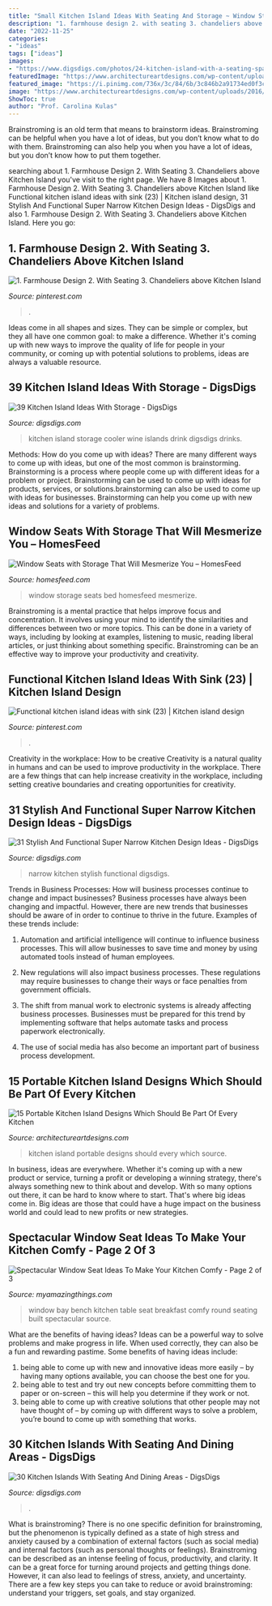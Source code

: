 ```yaml
---
title: "Small Kitchen Island Ideas With Seating And Storage ~ Window Storage Seats Bed Homesfeed Mesmerize"
description: "1. farmhouse design 2. with seating 3. chandeliers above kitchen island"
date: "2022-11-25"
categories:
- "ideas"
tags: ["ideas"]
images:
- "https://www.digsdigs.com/photos/24-kitchen-island-with-a-seating-space.jpg"
featuredImage: "https://www.architectureartdesigns.com/wp-content/uploads/2016/03/9.bmp"
featured_image: "https://i.pinimg.com/736x/3c/84/6b/3c846b2a91734ed0f3c2061aaaaf3614.jpg"
image: "https://www.architectureartdesigns.com/wp-content/uploads/2016/03/9.bmp"
ShowToc: true
author: "Prof. Carolina Kulas"
---
```



Brainstroming is an old term that means to brainstorm ideas. Brainstroming can be helpful when you have a lot of ideas, but you don’t know what to do with them. Brainstroming can also help you when you have a lot of ideas, but you don’t know how to put them together.

	

		
searching about 1. Farmhouse Design 2. With Seating 3. Chandeliers above Kitchen Island you've visit to the right page. We have 8 Images about 1. Farmhouse Design 2. With Seating 3. Chandeliers above Kitchen Island like Functional kitchen island ideas with sink (23) | Kitchen island design, 31 Stylish And Functional Super Narrow Kitchen Design Ideas - DigsDigs and also 1. Farmhouse Design 2. With Seating 3. Chandeliers above Kitchen Island. Here you go:
		
    
## 1. Farmhouse Design 2. With Seating 3. Chandeliers Above Kitchen Island

<img loading=lazy src="https://i.pinimg.com/736x/f0/00/14/f000149027141bd9d18fa239fd528225.jpg" onerror="this.onerror=null;this.src='https://tse2.mm.bing.net/th?id=OIP.cuMVySmTByxwEEeFSTXwGgHaKy&amp;pid=15.1';" alt="1. Farmhouse Design 2. With Seating 3. Chandeliers above Kitchen Island">

_Source: pinterest.com_

>. 

	

Ideas come in all shapes and sizes. They can be simple or complex, but they all have one common goal: to make a difference. Whether it's coming up with new ways to improve the quality of life for people in your community, or coming up with potential solutions to problems, ideas are always a valuable resource.

    
## 39 Kitchen Island Ideas With Storage - DigsDigs

<img loading=lazy src="https://www.digsdigs.com/photos/23-kitchen-island-with-a-drink-cooler.jpg" onerror="this.onerror=null;this.src='https://tse1.mm.bing.net/th?id=OIP.-FdT9yzwLTcNJXpPRxxxngHaLH&amp;pid=15.1';" alt="39 Kitchen Island Ideas With Storage - DigsDigs">

_Source: digsdigs.com_

>kitchen island storage cooler wine islands drink digsdigs drinks. 

	

Methods: How do you come up with ideas?
There are many different ways to come up with ideas, but one of the most common is brainstorming. Brainstorming is a process where people come up with different ideas for a problem or project. Brainstorming can be used to come up with ideas for products, services, or solutions.brainstorming can also be used to come up with ideas for businesses. Brainstorming can help you come up with new ideas and solutions for a variety of problems.

    
## Window Seats With Storage That Will Mesmerize You – HomesFeed

<img loading=lazy src="https://homesfeed.com/wp-content/uploads/2015/10/small-room-ideas-with-window-seats-with-storage-completed-with-bedding-set-plus-wall-scones-and-bed-under-guded.jpg" onerror="this.onerror=null;this.src='https://tse3.mm.bing.net/th?id=OIP.24wnEJ1uIGb-hC-KgdEjOAHaLH&amp;pid=15.1';" alt="Window Seats with Storage That Will Mesmerize You – HomesFeed">

_Source: homesfeed.com_

>window storage seats bed homesfeed mesmerize. 

	

Brainstroming is a mental practice that helps improve focus and concentration. It involves using your mind to identify the similarities and differences between two or more topics. This can be done in a variety of ways, including by looking at examples, listening to music, reading liberal articles, or just thinking about something specific. Brainstroming can be an effective way to improve your productivity and creativity.

    
## Functional Kitchen Island Ideas With Sink (23) | Kitchen Island Design

<img loading=lazy src="https://i.pinimg.com/736x/3c/84/6b/3c846b2a91734ed0f3c2061aaaaf3614.jpg" onerror="this.onerror=null;this.src='https://tse4.mm.bing.net/th?id=OIP.tviXXvRI4gGRrM8eG4IApQHaJ3&amp;pid=15.1';" alt="Functional kitchen island ideas with sink (23) | Kitchen island design">

_Source: pinterest.com_

>. 

	

Creativity in the workplace: How to be creative
Creativity is a natural quality in humans and can be used to improve productivity in the workplace. There are a few things that can help increase creativity in the workplace, including setting creative boundaries and creating opportunities for creativity.

    
## 31 Stylish And Functional Super Narrow Kitchen Design Ideas - DigsDigs

<img loading=lazy src="https://www.digsdigs.com/photos/stylish-and-functional-narrow-kitchen-design-ideas-12-554x834.jpg" onerror="this.onerror=null;this.src='https://tse4.mm.bing.net/th?id=OIP.Mfz5NgFu7gYU9TNfhJ85jwHaLJ&amp;pid=15.1';" alt="31 Stylish And Functional Super Narrow Kitchen Design Ideas - DigsDigs">

_Source: digsdigs.com_

>narrow kitchen stylish functional digsdigs. 

	

Trends in Business Processes: How will business processes continue to change and impact businesses?
Business processes have always been changing and impactful. However, there are new trends that businesses should be aware of in order to continue to thrive in the future. Examples of these trends include:
1. Automation and artificial intelligence will continue to influence business processes. This will allow businesses to save time and money by using automated tools instead of human employees.

2. New regulations will also impact business processes. These regulations may require businesses to change their ways or face penalties from government officials.

3. The shift from manual work to electronic systems is already affecting business processes. Businesses must be prepared for this trend by implementing software that helps automate tasks and process paperwork electronically.

4. The use of social media has also become an important part of business process development.

    
## 15 Portable Kitchen Island Designs Which Should Be Part Of Every Kitchen

<img loading=lazy src="https://www.architectureartdesigns.com/wp-content/uploads/2016/03/9.bmp" onerror="this.onerror=null;this.src='https://tse1.mm.bing.net/th?id=OIP.i2kQE46C0_3VxBIREs-amwHaGw&amp;pid=15.1';" alt="15 Portable Kitchen Island Designs Which Should Be Part Of Every Kitchen">

_Source: architectureartdesigns.com_

>kitchen island portable designs should every which source. 

	

In business, ideas are everywhere. Whether it's coming up with a new product or service, turning a profit or developing a winning strategy, there's always something new to think about and develop. With so many options out there, it can be hard to know where to start. That's where big ideas come in. Big ideas are those that could have a huge impact on the business world and could lead to new profits or new strategies.

    
## Spectacular Window Seat Ideas To Make Your Kitchen Comfy - Page 2 Of 3

<img loading=lazy src="https://myamazingthings.com/wp-content/uploads/2018/01/window-seating-8.jpg" onerror="this.onerror=null;this.src='https://tse2.mm.bing.net/th?id=OIP.2ZcUzI73YlN_cHAV4CvKwAHaFc&amp;pid=15.1';" alt="Spectacular Window Seat Ideas To Make Your Kitchen Comfy - Page 2 of 3">

_Source: myamazingthings.com_

>window bay bench kitchen table seat breakfast comfy round seating built spectacular source. 

	

What are the benefits of having ideas?
Ideas can be a powerful way to solve problems and make progress in life. When used correctly, they can also be a fun and rewarding pastime. Some benefits of having ideas include: 
1) being able to come up with new and innovative ideas more easily – by having many options available, you can choose the best one for you. 
2) being able to test and try out new concepts before committing them to paper or on-screen – this will help you determine if they work or not. 
3) being able to come up with creative solutions that other people may not have thought of – by coming up with different ways to solve a problem, you’re bound to come up with something that works.

    
## 30 Kitchen Islands With Seating And Dining Areas - DigsDigs

<img loading=lazy src="https://www.digsdigs.com/photos/24-kitchen-island-with-a-seating-space.jpg" onerror="this.onerror=null;this.src='https://tse3.mm.bing.net/th?id=OIP.PdiBb1RfTwV-3Hut_-qN_AHaLD&amp;pid=15.1';" alt="30 Kitchen Islands With Seating And Dining Areas - DigsDigs">

_Source: digsdigs.com_

>. 

	

What is brainstroming?
There is no one specific definition for brainstroming, but the phenomenon is typically defined as a state of high stress and anxiety caused by a combination of external factors (such as social media) and internal factors (such as personal thoughts or feelings). Brainstroming can be described as an intense feeling of focus, productivity, and clarity. It can be a great force for turning around projects and getting things done. However, it can also lead to feelings of stress, anxiety, and uncertainty. There are a few key steps you can take to reduce or avoid brainstroming: understand your triggers, set goals, and stay organized.

